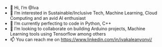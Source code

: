 - 👋 Hi, I’m @Iva
- 👀 I’m interested in Sustainable/Inclusive Tech, Machine Learning, Cloud Computing and an avid AI enthusiast
- 🌱 I’m currently perfecting to code in Python, C++
- 💞️ I’m looking to collaborate on building Arduino projects, Machine Learning tools using Tensorflow among others
- 📫 You can reach me on https://www.linkedin.com/in/ivakaleanyonyi/

<!---
Kenyanisch/Kenyanisch is a ✨ special ✨ repository because its `README.md` (this file) appears on your GitHub profile.
You can click the Preview link to take a look at your changes.
--->
